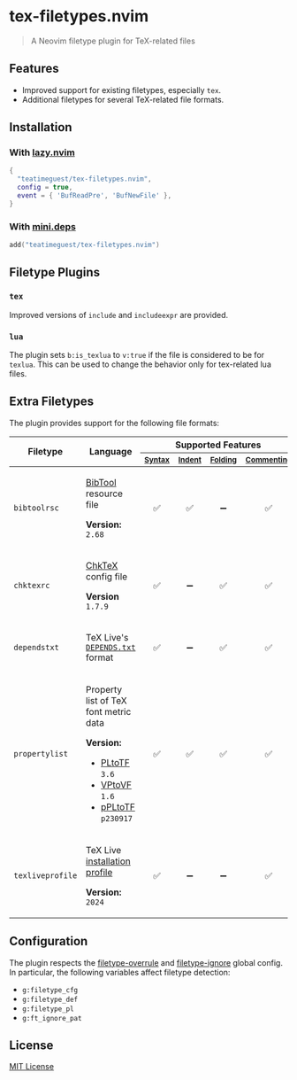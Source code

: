 # tex-filetypes.nvim

<!-- panvimdoc-ignore-start -->

> A Neovim filetype plugin for TeX-related files

<!-- panvimdoc-ignore-end -->

## Features

- Improved support for existing filetypes, especially `tex`.
- Additional filetypes for several TeX-related file formats.

## Installation

### With [lazy.nvim](https://github.com/folke/lazy.nvim)

```lua
{
  "teatimeguest/tex-filetypes.nvim",
  config = true,
  event = { 'BufReadPre', 'BufNewFile' },
}
```

### With [mini.deps](https://github.com/echasnovski/mini.deps)

```lua
add("teatimeguest/tex-filetypes.nvim")
```

## Filetype Plugins

### `tex`

Improved versions of `include` and `includeexpr` are provided.

### `lua`

<!-- panvimdoc-include-comment ```vimdoc
                                              *tex-filetypes.nvim-b:is_texlua*
``` -->

The plugin sets `b:is_texlua` to `v:true`
if the file is considered to be for `texlua`.
This can be used to change the behavior only for tex-related lua files.

## Extra Filetypes

The plugin provides support for the following file formats:

<!-- panvimdoc-ignore-start -->
<table>
  <thead>
    <tr>
      <th rowspan="2">Filetype</th>
      <th rowspan="2">Language</th>
      <th colspan="4">Supported Features</th>
    </tr>
    <tr>
      <th>
        <sup>
          <a href="https://neovim.io/doc/user/syntax.html#syntax">
            Syntax
          </a>
        </sup>
      </th>
      <th>
        <sup>
          <a href="https://neovim.io/doc/user/indent.html#indent.txt">
            Indent
          </a>
        </sup>
      </th>
      <th>
        <sup>
          <a href="https://neovim.io/doc/user/fold.html#folding">
            Folding
          </a>
        </sup>
      </th>
      <th>
        <sup>
          <a href="https://neovim.io/doc/user/various.html#_3.-commenting">
            Commenting
          </a>
        </sup>
      </th>
    </tr>
  </thead>
  <tbody align="center">
    <tr>
      <td align="left"><code>bibtoolrsc</code></td>
      <td align="left">

[BibTool](https://ctan.org/pkg/bibtool) resource file

**Version:**&ensp;`2.68`

<!-- panvimdoc-include-comment

## bibtoolrsc

```vimdoc
  Language        BibTool <https://ctan.org/pkg/bibtool> resource file

  Version         `2.68`

  Features        ✅ Syntax  ✅ Indent  ➖ Folding  ✅ Commenting
```

-->
</td>
      <td>✅</td><td>✅</td><td>➖</td><td>✅</td>
    </tr>
    <tr>
      <td align="left"><code>chktexrc</code></td>
      <td align="left">

[ChkTeX](https://ctan.org/pkg/chktex) config file

**Version**&ensp;`1.7.9`

<!-- panvimdoc-include-comment

## chktexrc

```vimdoc
  Language         ChkTeX <https://ctan.org/pkg/chktex> config file

  Version          `1.7.9`

  Features         ✅ Syntax  ➖ Indent  ✅ Folding  ✅ Commenting
```

-->
</td>
      <td>✅</td><td>➖</td><td>✅</td><td>✅</td>
    </tr>
    <tr>
      <td align="left"><code>dependstxt</code></td>
      <td align="left">

TeX Live's [`DEPENDS.txt`](https://tug.org/texlive/pkgcontrib.html#deps) format

<!-- panvimdoc-include-comment

## dependstxt

```vimdoc
  Language        TeX Live’s DEPENDS.txt format
                  <https://tug.org/texlive/pkgcontrib.html#deps>

  Features        ✅ Syntax  ➖ Indent  ✅ Folding  ✅ Commenting
```

-->
</td>
      <td>✅</td><td>➖</td><td>✅</td><td>✅</td>
    </tr>
    <tr>
      <td align="left"><code>propertylist</code></td>
      <td align="left">

Property list of TeX font metric data

<div><strong>Version:</strong></div>

- [PLtoTF] `3.6`
- [VPtoVF] `1.6`
- [pPLtoTF] `p230917`

[PLtoTF]: https://mirrors.ctan.org/info/knuth-pdf/texware/pltotf.pdf
[VPtoVF]: https://mirrors.ctan.org/info/knuth-pdf/etc/vptovf.pdf
[pPLtoTF]: https://mirrors.ctan.org/info/ptex-manual/jfm.pdf

<!-- panvimdoc-include-comment

## propertylist

```vimdoc
  Language        Property list of TeX font metric data

  Version         - PLtoTF `3.6`
                    <https://mirrors.ctan.org/info/knuth-pdf/texware/pltotf.pdf>
                  - VPtoVF `1.6`
                    <https://mirrors.ctan.org/info/knuth-pdf/etc/vptovf.pdf>
                  - pPLtoTF `p230917`
                    <https://mirrors.ctan.org/info/ptex-manual/jfm.pdf>

  Features        ✅ Syntax  ✅ Indent  ✅ Folding  ✅ Commenting
```

-->
</td>
      <td>✅</td><td>✅</td><td>✅</td><td>✅</td>
    </tr>
    <tr>
      <td align="left"><code>texliveprofile</code></td>
      <td align="left">

TeX Live
[installation profile](https://www.tug.org/texlive/doc/install-tl.html#PROFILES)

**Version:**&ensp;`2024`

<!-- panvimdoc-include-comment

## texliveprofile

```vimdoc
  Language        TeX Live installation profile
                  <https://www.tug.org/texlive/doc/install-tl.html#PROFILES>

  Version         `2024`

  Features        ✅ Syntax  ➖ Indent  ➖ Folding  ✅ Commenting
```

-->
</td>
      <td>✅</td><td>➖</td><td>➖</td><td>✅</td>
    </tr>
  </tbody>
</table>
<!-- panvimdoc-ignore-end -->

## Configuration

The plugin respects the [filetype-overrule] and [filetype-ignore] global config.
In particular, the following variables affect filetype detection:

- `g:filetype_cfg`
- `g:filetype_def`
- `g:filetype_pl`
- `g:ft_ignore_pat`

[filetype-ignore]: https://neovim.io/doc/user/filetype.html#filetype-ignore
[filetype-overrule]: https://neovim.io/doc/user/filetype.html#filetype-overrule

## License

[MIT License](https://github.com/teatimeguest/tex-filetypes.nvim/blob/main/LICENSE)

<!-- panvimdoc-include-comment --- -->
